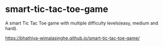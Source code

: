 # smart-tic-tac-toe-game
A smart Tic Tac Toe game with multiple difficulty levels(easy, medium and hard).

https://bhathiya-wimalasinghe.github.io/smart-tic-tac-toe-game/
